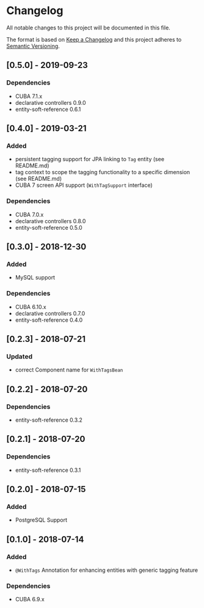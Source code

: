 # Changelog
All notable changes to this project will be documented in this file.

The format is based on [Keep a Changelog](http://keepachangelog.com/en/1.0.0/)
and this project adheres to [Semantic Versioning](http://semver.org/spec/v2.0.0.html).


## [0.5.0] - 2019-09-23

### Dependencies
- CUBA 7.1.x
- declarative controllers 0.9.0
- entity-soft-reference 0.6.1


## [0.4.0] - 2019-03-21

### Added
- persistent tagging support for JPA linking to `Tag` entity (see README.md)
- tag context to scope the tagging functionality to a specific dimension (see README.md)
- CUBA 7 screen API support (`WithTagSupport` interface)

### Dependencies
- CUBA 7.0.x
- declarative controllers 0.8.0
- entity-soft-reference 0.5.0


## [0.3.0] - 2018-12-30

### Added
- MySQL support

### Dependencies
- CUBA 6.10.x
- declarative controllers 0.7.0
- entity-soft-reference 0.4.0

## [0.2.3] - 2018-07-21

### Updated
- correct Component name for `WithTagsBean`

## [0.2.2] - 2018-07-20

### Dependencies
- entity-soft-reference 0.3.2

## [0.2.1] - 2018-07-20

### Dependencies
- entity-soft-reference 0.3.1

## [0.2.0] - 2018-07-15

### Added

- PostgreSQL Support

## [0.1.0] - 2018-07-14

### Added

- `@WithTags` Annotation for enhancing entities with generic tagging feature

### Dependencies
- CUBA 6.9.x

